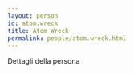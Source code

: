 ```yaml
---
layout: person
id: atom.wreck
title: Atom Wreck
permalink: people/atom.wreck.html
---
```


Dettagli della persona